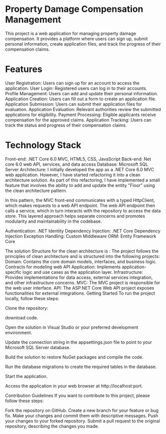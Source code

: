 # Property Damage Compensation Management
This project is a web application for managing property damage compensation. It provides a platform where users can sign up, 
submit personal information, create application files, and track the progress of their compensation claims.

# Features
User Registration: Users can sign up for an account to access the application.
User Login: Registered users can log in to their accounts.
Profile Management: Users can add and update their personal information.
Application Creation: Users can fill out a form to create an application file.
Application Submission: Users can submit their application files for evaluation.
Application Evaluation: Relevant authorities review the submitted applications for eligibility.
Payment Processing: Eligible applicants receive compensation for the approved claims.
Application Tracking: Users can track the status and progress of their compensation claims.

# Technology Stack
Front-end:  .NET Core 6.0 MVC, HTML5, CSS, JavaScript
Back-end: Net core 6.0 web API, services, and data access
Database: Microsoft SQL Server
 Architecture: I initially developed the app as a .NET Core 6.0 MVC web application. However, I have started refactoring it into a clean architecture solution. As part of this refactoring, I have implemented a small feature that involves the ability to add and update the entity "Floor" using the clean architecture pattern.

 In this pattern, the MVC front-end communicates with a typed HttpClient, which makes requests to a web API endpoint. The web API endpoint then calls a service, which in turn interacts with the repository to access the data store. This layered approach helps separate concerns and promotes modularity and maintainability in the codebase.

Authentication: .NET Identity
Dependency Injection: .NET Core Dependency Injection
Exception Handling: Custom Middleware
ORM: Entity Framework Core

The solution Structure for the clean architecture is :
The project follows the principles of clean architecture and is structured into the following projects:
  Domain: Contains the core domain models, interfaces, and business logic.
  Contracts for modeling  web API
  Application: Implements application-specific logic and use cases as the application layer.
  Infrastructure: Provides implementations for data access, external services integration, and other infrastructure concerns.
  MVC: The MVC project is responsible for the web user interface.
  API: The ASP.NET Core Web API project exposes functionalities for external integrations.
Getting Started
To run the project locally, follow these steps:

Clone the repository:

download code.

Open the solution in Visual Studio or your preferred development environment.

Update the connection string in the appsettings.json file to point to your Microsoft SQL Server database.

Build the solution to restore NuGet packages and compile the code.

Run the database migrations to create the required tables in the database.

Start the application.

Access the application in your web browser at http://localhost:port.

Contribution Guidelines
If you want to contribute to this project, please follow these steps:

Fork the repository on GitHub.
Create a new branch for your feature or bug fix.
Make your changes and commit them with descriptive messages.
Push your changes to your forked repository.
Submit a pull request to the original repository, describing the changes you made.




